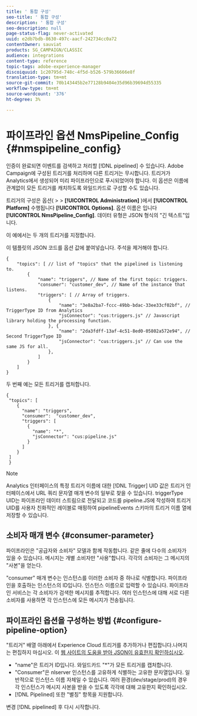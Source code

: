 ```yaml
---
title: ' 통합 구성'
seo-title: ' 통합 구성'
description: ' 통합 구성'
seo-description: null
page-status-flag: never-activated
uuid: e2db7bdb-8630-497c-aacf-242734cc0a72
contentOwner: sauviat
products: SG_CAMPAIGN/CLASSIC
audience: integrations
content-type: reference
topic-tags: adobe-experience-manager
discoiquuid: 1c20795d-748c-4f5d-b526-579b36666e8f
translation-type: tm+mt
source-git-commit: 70b143445b2e77128b9404e35d96b39694d55335
workflow-type: tm+mt
source-wordcount: '376'
ht-degree: 3%

---
```



# 파이프라인 옵션 NmsPipeline_Config {#nmspipeline_config}

인증이 완료되면 이벤트를 검색하고 처리할 [!DNL pipelined] 수 있습니다. Adobe Campaign에 구성된 트리거를 처리하며 다른 트리거는 무시합니다. 트리거가 Analytics에서 생성되어 미리 파이프라인으로 푸시되었어야 합니다.
이 옵션은 이름에 관계없이 모든 트리거를 캐치하도록 와일드카드로 구성할 수도 있습니다.

트리거의 구성은 옵션( > > **[!UICONTROL Administration]** )에서 **[!UICONTROL Platform]** 수행됩니다 **[!UICONTROL Options]**. 옵션 이름은 입니다 **[!UICONTROL NmsPipeline_Config]**. 데이터 유형은 JSON 형식의 &quot;긴 텍스트&quot;입니다.

이 예에서는 두 개의 트리거를 지정합니다.

이 템플릿의 JSON 코드를 옵션 값에 붙여넣습니다. 주석을 제거해야 합니다.

```
{
    "topics": [ // list of "topics" that the pipelined is listening to.
        {
            "name": "triggers", // Name of the first topic: triggers.
            "consumer": "customer_dev", // Name of the instance that listens. 
            "triggers": [ // Array of triggers. 
                {
                    "name": "3e8a2ba7-fccc-49bb-bdac-33ee33cf02bf", // TriggerType ID from Analytics 
                    "jsConnector": "cus:triggers.js" // Javascript library holding the processing function.
                }, {
                    "name": "2da3fdff-13af-4c51-8ed0-05802a572e94", // Second TriggerType ID 
                    "jsConnector": "cus:triggers.js" // Can use the same JS for all.
                },
            ]
        }
    ]
}
```

두 번째 예는 모든 트리거를 캡처합니다.

```
{
 "topics": [
    {
      "name": "triggers",
      "consumer":  "customer_dev",
      "triggers": [
        {
          "name": "*",
          "jsConnector": "cus:pipeline.js"
        }
      ]
    }
 ]
 }
```

>[!NOTE]
>
>Analytics 인터페이스의 특정 트리거 이름에 대한 [!DNL Trigger] UID 값은 트리거 인터페이스에서 URL 쿼리 문자열 매개 변수의 일부로 찾을 수 있습니다. triggerType UID는 파이프라인 데이터 스트림으로 전달되고 코드를 pipeline.JS에 작성하여 트리거 UID를 사용자 친화적인 레이블로 매핑하여 pipelineEvents 스키마의 트리거 이름 열에 저장할 수 있습니다.

## 소비자 매개 변수 {#consumer-parameter}

파이프라인은 &quot;공급자와 소비자&quot; 모델과 함께 작동합니다. 같은 줄에 다수의 소비자가 있을 수 있습니다. 메시지는 개별 소비자만 &quot;사용&quot;합니다. 각각의 소비자는 그 메시지의 &quot;사본&quot;을 얻는다.

&quot;consumer&quot; 매개 변수는 인스턴스를 이러한 소비자 중 하나로 식별합니다. 파이프라인을 호출하는 인스턴스의 ID입니다. 인스턴스 이름으로 입력할 수 있습니다. 파이프라인 서비스는 각 소비자가 검색한 메시지를 추적합니다. 여러 인스턴스에 대해 서로 다른 소비자를 사용하면 각 인스턴스에 모든 메시지가 전송됩니다.

## 파이프라인 옵션을 구성하는 방법 {#configure-pipeline-option}

&quot;트리거&quot; 배열 아래에서 Experience Cloud 트리거를 추가하거나 편집합니다.나머지는 편집하지 마십시오.
이 [웹 사이트의 도움을 받아 JSON이 유효한지 확인하십시오](http://jsonlint.com/).

* &quot;name&quot;은 트리거 ID입니다. 와일드카드 &quot;*&quot;가 모든 트리거를 캡처합니다.
* &quot;Consumer&quot;은 nlserver 인스턴스를 고유하게 식별하는 고유한 문자열입니다. 일반적으로 인스턴스 이름 자체일 수 있습니다. 여러 환경(dev/stage/prod)의 경우 각 인스턴스가 메시지 사본을 받을 수 있도록 각각에 대해 고유한지 확인하십시오.
* [!DNL Pipelined] 또한 &quot;별칭&quot; 항목을 지원합니다.

변경 [!DNL pipelined] 후 다시 시작합니다.
